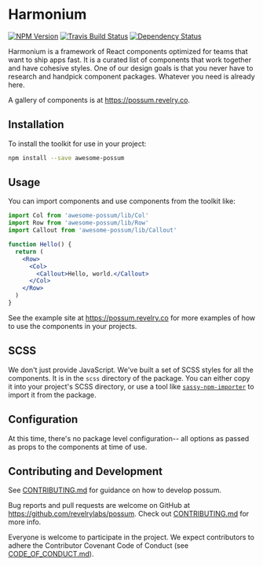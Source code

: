 # Harmonium

[![NPM Version][npm-badge]][npm-url]
[![Travis Build Status][travis-badge]][travis-url]
[![Dependency Status](https://dependencyci.com/github/revelrylabs/possum/badge)](https://dependencyci.com/github/revelrylabs/possum)

Harmonium is a framework of React components optimized for teams that want to ship apps fast. It is a curated list of components that work together and have cohesive styles. One of our design goals is that you never have to research and handpick component packages. Whatever you need is already here.

A gallery of components is at https://possum.revelry.co.

## Installation

To install the toolkit for use in your project:

```sh
npm install --save awesome-possum
```

## Usage

You can import components and use components from the toolkit like:

```jsx
import Col from 'awesome-possum/lib/Col'
import Row from 'awesome-possum/lib/Row'
import Callout from 'awesome-possum/lib/Callout'

function Hello() {
  return (
    <Row>
      <Col>
        <Callout>Hello, world.</Callout>
      </Col>
    </Row>
  )
}
```

See the example site at https://possum.revelry.co for more examples of how to
use the components in your projects.

## SCSS

We don't just provide JavaScript. We've built a set of SCSS styles for all the
components. It is in the `scss` directory of the package. You can either copy it
into your project's SCSS directory, or use a tool like [`sassy-npm-importer`](https://github.com/revelrylabs/sassy-npm-importer) to
import it from the package.

## Configuration

At this time, there's no package level configuration-- all options as passed as
props to the components at time of use.

## Contributing and Development

See [CONTRIBUTING.md](https://github.com/revelrylabs/possum/blob/master/CONTRIBUTING.md)
for guidance on how to develop possum.

Bug reports and pull requests are welcome on GitHub at https://github.com/revelrylabs/possum. Check out [CONTRIBUTING.md](https://github.com/revelrylabs/possum/blob/master/CONTRIBUTING.md) for more info.

Everyone is welcome to participate in the project. We expect contributors to
adhere the Contributor Covenant Code of Conduct (see [CODE_OF_CONDUCT.md](https://github.com/revelrylabs/possum/blob/master/CODE_OF_CONDUCT.md)).

[npm-badge]: https://img.shields.io/npm/v/awesome-possum.svg
[npm-url]: https://www.npmjs.com/package/awesome-possum
[travis-badge]: https://img.shields.io/travis/revelrylabs/possum.svg
[travis-url]: https://travis-ci.org/revelrylabs/possum
